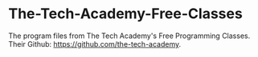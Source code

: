 # The-Tech-Academy-Free-Classes
The program files from The Tech Academy's Free Programming Classes.
Their Github: https://github.com/the-tech-academy. 
